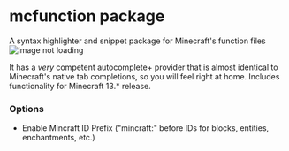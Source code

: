 # mcfunction package

A syntax highlighter and snippet package for Minecraft's function files
![image not loading](https://mryurihi.github.io/atom-mcfunction-image.png)

It has a *very* competent autocomplete+ provider that is almost identical to Minecraft's native tab completions, so you will feel right at home. Includes functionality for Minecraft 13.* release.

### Options
* Enable Mincraft ID Prefix ("mincraft:" before IDs for blocks, entities, enchantments, etc.)
